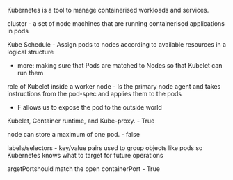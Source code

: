 Kubernetes is a tool to manage containerised workloads and services.

cluster - a set of node machines that are running containerised applications in pods


Kube Schedule - Assign pods to nodes according to available resources in a logical structure
- more: making sure that Pods are matched to Nodes so that Kubelet can run them


role of Kubelet inside a worker node - Is the primary node agent and takes instructions from the pod-spec and applies them to the pods
 - F allows us to expose the pod to the outside world


Kubelet, Container runtime, and Kube-proxy. - True

node can store a maximum of one pod. - false

labels/selectors - key/value pairs used to group objects like pods so Kubernetes knows what to target for future operations

argetPortshould match the open containerPort - True

